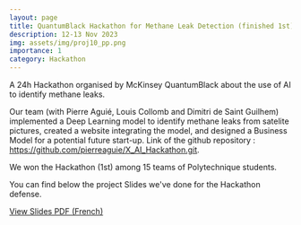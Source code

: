 ```yaml
---
layout: page
title: QuantumBlack Hackathon for Methane Leak Detection (finished 1st)
description: 12-13 Nov 2023
img: assets/img/proj10_pp.png
importance: 1
category: Hackathon
---
```


A 24h Hackathon organised by McKinsey QuantumBlack about the use of AI to identify methane leaks. 

Our team (with Pierre Aguié, Louis Collomb and Dimitri de Saint Guilhem) implemented a Deep Learning model to identify methane leaks from satelite pictures, created a website integrating the model, and designed a Business Model for a potential future start-up. Link of the github repository : https://github.com/pierreaguie/X_AI_Hackathon.git.

We won the Hackathon (1st) among 15 teams of Polytechnique students.

You can find below the project Slides we've done for the Hackathon defense.

<div class="mt-4">
    <a href="../../assets/pdf/Support Hackathon.pdf" class="btn btn-primary" target="_blank">
        View Slides PDF (French)
    </a>
</div>

